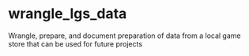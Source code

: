 # wrangle_lgs_data
Wrangle, prepare, and document preparation of data from a local game store that can be used for future projects

